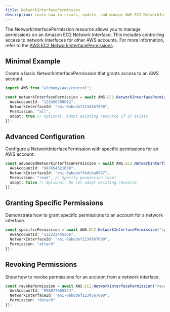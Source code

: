 ```yaml
---
title: NetworkInterfacePermission
description: Learn how to create, update, and manage AWS EC2 NetworkInterfacePermissions using Alchemy Cloud Control.
---
```



The NetworkInterfacePermission resource allows you to manage permissions on an Amazon EC2 Network Interface. This includes controlling access to network interfaces for other AWS accounts. For more information, refer to the [AWS EC2 NetworkInterfacePermissions](https://docs.aws.amazon.com/ec2/latest/userguide/).

## Minimal Example

Create a basic NetworkInterfacePermission that grants access to an AWS account.

```ts
import AWS from "alchemy/aws/control";

const networkInterfacePermission = await AWS.EC2.NetworkInterfacePermission("networkPermission", {
  AwsAccountId: "123456789012",
  NetworkInterfaceId: "eni-0abcdef1234567890",
  Permission: "all",
  adopt: true // Optional: Adopt existing resource if it exists
});
```

## Advanced Configuration

Configure a NetworkInterfacePermission with specific permissions for an AWS account.

```ts
const advancedNetworkInterfacePermission = await AWS.EC2.NetworkInterfacePermission("advancedNetworkPermission", {
  AwsAccountId: "987654321098",
  NetworkInterfaceId: "eni-0abcdeffedcba0987",
  Permission: "read", // Specify permission level
  adopt: false // Optional: Do not adopt existing resource
});
```

## Granting Specific Permissions

Demonstrate how to grant specific permissions to an account for a network interface.

```ts
const specificPermission = await AWS.EC2.NetworkInterfacePermission("specificPermission", {
  AwsAccountId: "112233445566",
  NetworkInterfaceId: "eni-0abcdef1234567890",
  Permission: "attach"
});
```

## Revoking Permissions

Show how to revoke permissions for an account from a network interface.

```ts
const revokePermission = await AWS.EC2.NetworkInterfacePermission("revokePermission", {
  AwsAccountId: "998877665544",
  NetworkInterfaceId: "eni-0abcdef1234567890",
  Permission: "detach"
});
```

